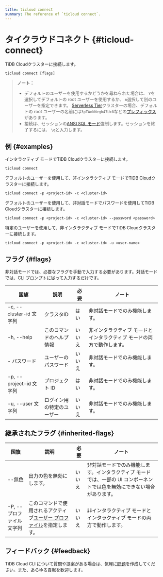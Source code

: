 ```yaml
---
title: ticloud connect
summary: The reference of `ticloud connect`.
---
```


# タイクラウドコネクト {#ticloud-connect}

TiDB Cloudクラスターに接続します。

```shell
ticloud connect [flags]
```

> **ノート：**
>
> -   デフォルトのユーザーを使用するかどうかを尋ねられた場合は、 `Y`を選択してデフォルトの root ユーザーを使用するか、 `n`選択して別のユーザーを指定できます。 [Serverless Tier](/tidb-cloud/select-cluster-tier.md#serverless-tier-beta)クラスターの場合、デフォルトの root ユーザーの名前には`3pTAoNNegb47Uc8`などの[プレフィックス](/tidb-cloud/select-cluster-tier.md#user-name-prefix)があります。
> -   接続は、セッションの[ANSI SQL モード](https://dev.mysql.com/doc/refman/8.0/en/sql-mode.html#sqlmode_ansi)強制します。セッションを終了するには、 `\q`と入力します。

## 例 {#examples}

インタラクティブ モードでTiDB Cloudクラスターに接続します。

```shell
ticloud connect
```

デフォルトのユーザーを使用して、非インタラクティブ モードでTiDB Cloudクラスターに接続します。

```shell
ticloud connect -p <project-id> -c <cluster-id>
```

デフォルトのユーザーを使用して、非対話モードでパスワードを使用してTiDB Cloudクラスターに接続します。

```shell
ticloud connect -p <project-id> -c <cluster-id> --password <password>
```

特定のユーザーを使用して、非インタラクティブ モードでTiDB Cloudクラスターに接続します。

```shell
ticloud connect -p <project-id> -c <cluster-id> -u <user-name>
```

## フラグ {#flags}

非対話モードでは、必要なフラグを手動で入力する必要があります。対話モードでは、CLI プロンプトに従って入力するだけです。

| 国旗                   | 説明            | 必要  | ノート                                  |
| -------------------- | ------------- | --- | ------------------------------------ |
| -c, --cluster-id 文字列 | クラスタID        | はい  | 非対話モードでのみ機能します。                      |
| -h, --help           | このコマンドのヘルプ情報  | いいえ | 非インタラクティブ モードとインタラクティブ モードの両方で動作します。 |
| - パスワード              | ユーザーのパスワード    | いいえ | 非対話モードでのみ機能します。                      |
| -p, --project-id 文字列 | プロジェクト ID     | はい  | 非対話モードでのみ機能します。                      |
| -u, --user 文字列       | ログイン用の特定のユーザー | いいえ | 非対話モードでのみ機能します。                      |

## 継承されたフラグ {#inherited-flags}

| 国旗              | 説明                                                                               | 必要  | ノート                                                             |
| --------------- | -------------------------------------------------------------------------------- | --- | --------------------------------------------------------------- |
| --無色            | 出力の色を無効にします。                                                                     | いいえ | 非対話モードでのみ機能します。インタラクティブ モードでは、一部の UI コンポーネントでは色を無効にできない場合があります。 |
| -P, --プロファイル文字列 | このコマンドで使用されるアクティブ[ユーザー プロファイル](/tidb-cloud/cli-reference.md#user-profile)を指定します。 | いいえ | 非インタラクティブ モードとインタラクティブ モードの両方で動作します。                            |

## フィードバック {#feedback}

TiDB Cloud CLI について質問や提案がある場合は、気軽に[問題](https://github.com/tidbcloud/tidbcloud-cli/issues/new/choose)を作成してください。また、あらゆる貢献を歓迎します。
